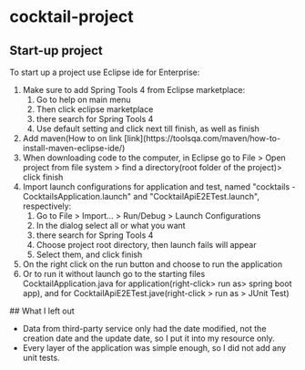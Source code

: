 # cocktail-project
## Start-up project
To start up a project use Eclipse ide for Enterprise:
<ol>
  <li>Make sure to add Spring Tools 4 from Eclipse marketplace:
    <ol>
      <li>Go to help on main menu </li>
      <li>Then click eclipse marketplace </li> 
      <li>there search for Spring Tools 4</li> 
      <li>Use default setting and click next till finish, as well as finish</li>
    </ol> 
  </li>
  <li> Add maven(How to on link [link](https://toolsqa.com/maven/how-to-install-maven-eclipse-ide/)</li>
  <li> When downloading code to the computer, in Eclipse go to File > Open project from file system > find a directory(root folder of the project)> click         finish</li>
  <li>Import launch configurations for application and test, named "cocktails - CocktailsApplication.launch" and "CocktailApiE2ETest.launch", respectively:
    <ol>
      <li>Go to File > Import... > Run/Debug > Launch Configurations </li>
      <li>In the dialog select all or what you want</li>  
      <li>there search for Spring Tools 4</li> 
      <li>Choose project root directory, then launch fails will appear</li>
      <li>Select them, and click finish</li>
    </ol>
  </li>
<li>On the right click on the run button and choose to run the application</li> 
<li>Or to run it without launch go to the starting files CocktailApplication.java for application(right-click> run as> spring boot app),
  and for CocktailApiE2ETest.jave(right-click > run as > JUnit Test)</li>
</ol>
## What I left out

- Data from third-party service only had the date modified, not the creation date and
the update date, so I put it into my resource only.
- Every layer of the application was simple enough, so I did not add any unit tests.

